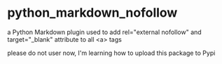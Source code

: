 # python_markdown_nofollow
a Python Markdown plugin used to add rel="external nofollow" and target="_blank" attribute to all &lt;a> tags


please do not user now,  I'm learning how to upload this package to Pypi
